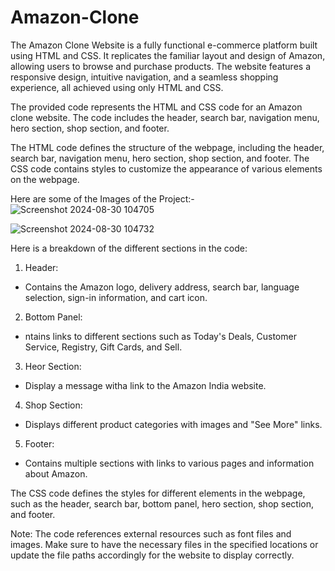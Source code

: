# Amazon-Clone
The Amazon Clone Website is a fully functional e-commerce platform built using HTML and CSS. It replicates the familiar layout and design of Amazon, allowing users to browse and purchase products. The website features a responsive design, intuitive navigation, and a seamless shopping experience, all achieved using only HTML and CSS.

The provided code represents the HTML and CSS code for an Amazon clone website. The code includes the header, search bar, navigation menu, hero section, shop section, and footer.

The HTML code defines the structure of the webpage, including the header, search bar, navigation menu, hero section, shop section, and footer. The CSS code contains styles to customize the appearance of various elements on the webpage.

Here are some of the Images of the Project:-
![Screenshot 2024-08-30 104705](https://github.com/user-attachments/assets/a41216a2-25a6-4472-9e0f-ef3e70a9c87c)

![Screenshot 2024-08-30 104732](https://github.com/user-attachments/assets/2c791106-edc3-44f0-811c-98683bbab817)


Here is a breakdown of the different sections in the code:

1. Header:
* Contains the Amazon logo, delivery address, search bar, language selection, sign-in information, and cart icon.

2. Bottom Panel:
* ntains links to different sections such as Today's Deals, Customer Service, Registry, Gift Cards, and Sell.

3. Heor Section:
* Display a message witha link to the Amazon India website.

4. Shop Section:
* Displays different product categories with images and "See More" links.

5. Footer:
* Contains multiple sections with links to various pages and information about Amazon.

The CSS code defines the styles for different elements in the webpage, such as the header, search bar, bottom panel, hero section, shop section, and footer.

Note: The code references external resources such as font files and images. Make sure to have the necessary files in the specified locations or update the file paths accordingly for the website to display correctly.
